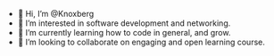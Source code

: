 - 👋 Hi, I’m @Knoxberg
- 👀 I’m interested in software development and networking.
- 🌱 I’m currently learning how to code in general, and grow.
- 💞️ I’m looking to collaborate on engaging and open learning course.
<!---
- 📫 How to reach me ...
--->

<!---
Knoxberg/Knoxberg is a ✨ special ✨ repository because its `README.md` (this file) appears on your GitHub profile.
You can click the Preview link to take a look at your changes.
--->
